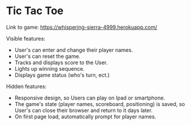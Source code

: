 # Tic Tac Toe

Link to game: https://whispering-sierra-4999.herokuapp.com/

Visible features:
- User's can enter and change their player names.
- User's can reset the game.
- Tracks and displays score to the User.
- Lights up winning sequence.
- Displays game status (who's turn, ect.)

Hidden features:
- Responsive design, so Users can play on Ipad or smartphone.
- The game's state (player names, scoreboard, positioning) is saved, so User's can close their browser and return to it days later.
- On first page load, automatically prompt for player names.
